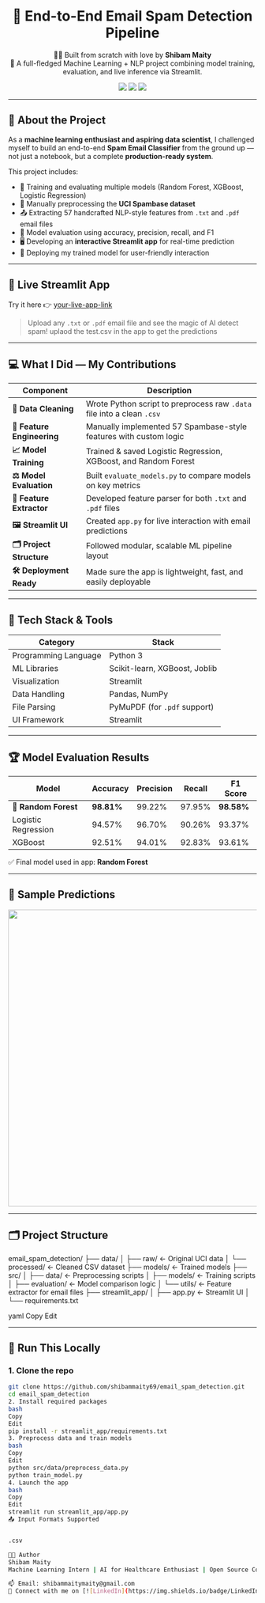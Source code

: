 <h1 align="center">📧 End-to-End Email Spam Detection Pipeline</h1>
<p align="center">
  👨‍💻 Built from scratch with love by <b>Shibam Maity</b><br>
  🚀 A full-fledged Machine Learning + NLP project combining model training, evaluation, and live inference via Streamlit.
</p>

<p align="center">
  <img src="https://img.shields.io/badge/Machine%20Learning-Random%20Forest%20%7C%20XGBoost-brightgreen?style=flat-square"/>
  <img src="https://img.shields.io/badge/Streamlit-Deployed-blueviolet?style=flat-square"/>
  <img src="https://img.shields.io/badge/Project%20Status-Completed-success?style=flat-square"/>
</p>

---

## 🌟 About the Project

As a **machine learning enthusiast and aspiring data scientist**, I challenged myself to build an end-to-end **Spam Email Classifier** from the ground up — not just a notebook, but a complete **production-ready system**.

This project includes:

- 🧠 Training and evaluating multiple models (Random Forest, XGBoost, Logistic Regression)
- 🧼 Manually preprocessing the **UCI Spambase dataset**
- 📤 Extracting 57 handcrafted NLP-style features from `.txt` and `.pdf` email files
- 🧪 Model evaluation using accuracy, precision, recall, and F1
- 🖥️ Developing an **interactive Streamlit app** for real-time prediction
- 🧠 Deploying my trained model for user-friendly interaction

---

## 🚀 Live Streamlit App

Try it here 👉 [your-live-app-link](https://shibam-maity-emailspamdetector-for-celebal.streamlit.app/)

> Upload any `.txt` or `.pdf` email file and see the magic of AI detect spam!
uplaod the test.csv in the app to get the predictions
---

## 💻 What I Did — My Contributions

| Component                   | Description |
|----------------------------|-------------|
| **🧹 Data Cleaning**        | Wrote Python script to preprocess raw `.data` file into a clean `.csv` |
| **🧠 Feature Engineering**  | Manually implemented 57 Spambase-style features with custom logic |
| **📈 Model Training**       | Trained & saved Logistic Regression, XGBoost, and Random Forest |
| **⚖️ Model Evaluation**     | Built `evaluate_models.py` to compare models on key metrics |
| **🧪 Feature Extractor**    | Developed feature parser for both `.txt` and `.pdf` files |
| **🖼 Streamlit UI**         | Created `app.py` for live interaction with email predictions |
| **🗂 Project Structure**    | Followed modular, scalable ML pipeline layout |
| **🛠️ Deployment Ready**     | Made sure the app is lightweight, fast, and easily deployable |

---

## 🧠 Tech Stack & Tools

| Category              | Stack                                        |
|----------------------|----------------------------------------------|
| Programming Language | Python 3                                     |
| ML Libraries         | Scikit-learn, XGBoost, Joblib                |
| Visualization        | Streamlit                                    |
| Data Handling        | Pandas, NumPy                                |
| File Parsing         | PyMuPDF (for `.pdf` support)                 |
| UI Framework         | Streamlit                                    |

---

## 🏆 Model Evaluation Results

| Model               | Accuracy | Precision | Recall | F1 Score |
|--------------------|----------|-----------|--------|----------|
| 🥇 **Random Forest** | **98.81%** | 99.22% | 97.95% | **98.58%** |
| Logistic Regression| 94.57%   | 96.70%    | 90.26% | 93.37%   |
| XGBoost            | 92.51%   | 94.01%    | 92.83% | 93.61%   |

✅ Final model used in app: **Random Forest**

---

## 🧪 Sample Predictions

<p align="center">
  <img src="https://your-csv-prediction-screenshot.png" width="600"/>
</p>

---

## 🗂 Project Structure

email_spam_detection/
├── data/
│ ├── raw/ ← Original UCI data
│ └── processed/ ← Cleaned CSV dataset
├── models/ ← Trained models
├── src/
│ ├── data/ ← Preprocessing scripts
│ ├── models/ ← Training scripts
│ ├── evaluation/ ← Model comparison logic
│ └── utils/ ← Feature extractor for email files
├── streamlit_app/
│ ├── app.py ← Streamlit UI
│ └── requirements.txt

yaml
Copy
Edit

---

## 🔧 Run This Locally

### 1. Clone the repo

```bash
git clone https://github.com/shibammaity69/email_spam_detection.git
cd email_spam_detection
2. Install required packages
bash
Copy
Edit
pip install -r streamlit_app/requirements.txt
3. Preprocess data and train models
bash
Copy
Edit
python src/data/preprocess_data.py
python train_model.py
4. Launch the app
bash
Copy
Edit
streamlit run streamlit_app/app.py
📤 Input Formats Supported


.csv

👨‍💻 Author
Shibam Maity
Machine Learning Intern | AI for Healthcare Enthusiast | Open Source Contributor

📫 Email: shibammaitymaity@gmail.com
🔗 Connect with me on [![LinkedIn](https://img.shields.io/badge/LinkedIn-Connect-blue?style=for-the-badge&logo=linkedin)](https://www.linkedin.com/in/shibam-maity/)

